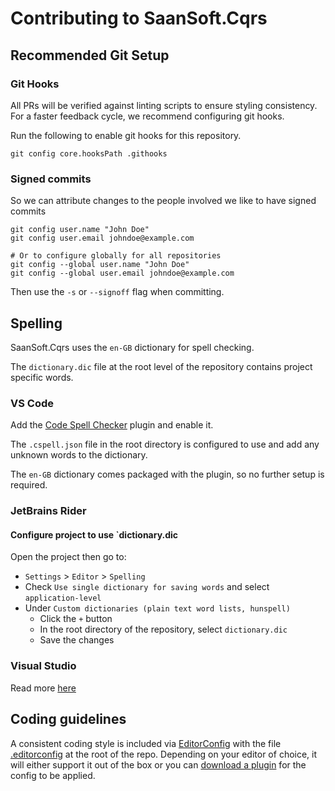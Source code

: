 # Contributing to SaanSoft.Cqrs

## Recommended Git Setup

### Git Hooks

All PRs will be verified against linting scripts to ensure styling consistency.
For a faster feedback cycle, we recommend configuring git hooks.

Run the following to enable git hooks for this repository.

```shell
git config core.hooksPath .githooks
```

### Signed commits

So we can attribute changes to the people involved we like to have signed commits

```shell
git config user.name "John Doe"
git config user.email johndoe@example.com

# Or to configure globally for all repositories
git config --global user.name "John Doe"
git config --global user.email johndoe@example.com
```

Then use the `-s` or `--signoff` flag when committing.


## Spelling

SaanSoft.Cqrs uses the `en-GB` dictionary for spell checking.

The `dictionary.dic` file at the root level of the repository contains project specific words.

### VS Code

Add the [Code Spell Checker](https://marketplace.visualstudio.com/items?itemName=streetsidesoftware.code-spell-checker) plugin and enable it.

The `.cspell.json` file in the root directory is configured to use and add any unknown words to the dictionary.

The `en-GB` dictionary comes packaged with the plugin, so no further setup is required.

### JetBrains Rider

#### Configure project to use `dictionary.dic

Open the project then go to:

* `Settings` > `Editor` > `Spelling`
* Check `Use single dictionary for saving words` and select `application-level`
* Under `Custom dictionaries (plain text word lists, hunspell)`
  * Click the `+` button
  * In the root directory of the repository, select `dictionary.dic`
  * Save the changes


### Visual Studio

Read more [here](https://learn.microsoft.com/en-us/visualstudio/ide/text-spell-checker)

## Coding guidelines

A consistent coding style is included via [EditorConfig](https://editorconfig.org/) with the file [.editorconfig](./.editorconfig) at the root of the repo. Depending on your editor of choice, it will either support it out of the box or you can [download a plugin](https://editorconfig.org/#download) for the config to be applied.


